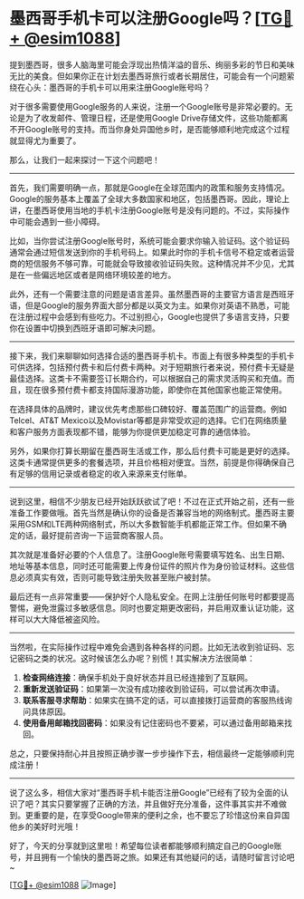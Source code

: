 # 墨西哥手机卡可以注册Google吗？[[TG💪+ @esim1088](https://t.me/s/esim1088)]

提到墨西哥，很多人脑海里可能会浮现出热情洋溢的音乐、绚丽多彩的节日和美味无比的美食。但如果你正在计划去墨西哥旅行或者长期居住，可能会有一个问题萦绕在心头：墨西哥的手机卡可以用来注册Google账号吗？

对于很多需要使用Google服务的人来说，注册一个Google账号是非常必要的。无论是为了收发邮件、管理日程，还是使用Google Drive存储文件，这些功能都离不开Google账号的支持。而当你身处异国他乡时，是否能够顺利地完成这个过程就显得尤为重要了。

那么，让我们一起来探讨一下这个问题吧！

---

首先，我们需要明确一点，那就是Google在全球范围内的政策和服务支持情况。Google的服务基本上覆盖了全球大多数国家和地区，包括墨西哥。因此，理论上讲，在墨西哥使用当地的手机卡注册Google账号是没有问题的。不过，实际操作中可能会遇到一些小障碍。

比如，当你尝试注册Google账号时，系统可能会要求你输入验证码。这个验证码通常会通过短信发送到你的手机号码上。如果此时你的手机卡信号不稳定或者运营商的短信服务不够可靠，可能就会导致接收验证码失败。这种情况并不少见，尤其是在一些偏远地区或者是网络环境较差的地方。

此外，还有一个需要注意的问题是语言差异。虽然墨西哥的主要官方语言是西班牙语，但是Google的服务界面大部分都是以英文为主。如果你对英语不熟悉，可能在注册过程中会感到有些吃力。不过别担心，Google也提供了多语言支持，只要你在设置中切换到西班牙语即可解决问题。

---

接下来，我们来聊聊如何选择合适的墨西哥手机卡。市面上有很多种类型的手机卡可供选择，包括预付费卡和后付费卡两种。对于短期旅行者来说，预付费卡无疑是最佳选择。这类卡不需要签订长期合约，可以根据自己的需求灵活购买和充值。而且，现在很多预付费卡都支持国际漫游功能，即使你在其他国家也能正常使用。

在选择具体的品牌时，建议优先考虑那些口碑较好、覆盖范围广的运营商。例如Telcel、AT&T Mexico以及Movistar等都是非常受欢迎的选择。它们在网络质量和客户服务方面表现都不错，能够为你提供更加稳定可靠的通信体验。

另外，如果你打算长期留在墨西哥生活或工作，那么后付费卡可能是更好的选择。这类卡通常提供更多的套餐选项，并且价格相对便宜。当然，前提是你得确保自己有足够的信用记录或者稳定的收入来源来支付账单。

---

说到这里，相信不少朋友已经开始跃跃欲试了吧！不过在正式开始之前，还有一些准备工作要做哦。首先当然是确认你的设备是否兼容当地的网络制式。墨西哥主要采用GSM和LTE两种网络制式，所以大多数智能手机都能正常工作。但如果不确定的话，最好提前咨询一下运营商客服人员。

其次就是准备好必要的个人信息了。注册Google账号需要填写姓名、出生日期、地址等基本信息，同时还可能需要上传身份证件的照片作为身份验证材料。这些信息必须真实有效，否则可能导致注册失败甚至账户被封禁。

最后还有一点非常重要——保护好个人隐私安全。在网上注册任何账号时都要提高警惕，避免泄露过多敏感信息。同时也要定期更改密码，并启用双重认证功能，这样可以大大降低被盗风险。

---

当然啦，在实际操作过程中难免会遇到各种各样的问题。比如无法收到验证码、忘记密码之类的状况。这时候该怎么办呢？别慌！其实解决方法很简单：

1. **检查网络连接**：确保手机处于良好状态并且已经连接到了互联网。
2. **重新发送验证码**：如果第一次没有成功接收到验证码，可以尝试再次申请。
3. **联系客服寻求帮助**：如果实在搞不定的话，可以直接拨打运营商的客服热线询问具体原因。
4. **使用备用邮箱找回密码**：如果没有记住密码也不要紧，可以通过备用邮箱来找回。

总之，只要保持耐心并且按照正确步骤一步步操作下去，相信最终一定能够顺利完成注册！

---

说了这么多，相信大家对“墨西哥手机卡能否注册Google”已经有了较为全面的认识了吧？其实只要掌握了正确的方法，并且做好充分准备，这件事其实并不难做到。更重要的是，在享受Google带来的便利之余，也不要忘了珍惜这份来自异国他乡的美好时光哦！

好了，今天的分享就到这里啦！希望每位读者都能够顺利搞定自己的Google账号，并且拥有一个愉快的墨西哥之旅。如果还有其他疑问的话，请随时留言讨论吧~ 

[[TG💪+ @esim1088](https://t.me/s/esim1088) ![Image](https://i.postimg.cc/4NQfJmqS/Snipaste-2025-05-13-00-14-12.png)]